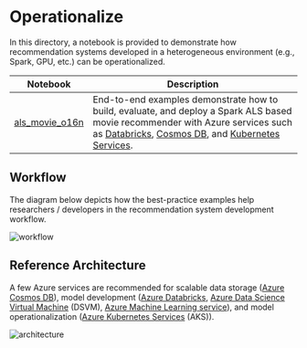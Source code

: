 # Operationalize

In this directory, a notebook is provided to demonstrate how recommendation systems developed in a heterogeneous environment (e.g., Spark, GPU, etc.) can be operationalized.

| Notebook | Description | 
| --- | --- | 
| [als_movie_o16n](als_movie_o16n.ipynb) | End-to-end examples demonstrate how to build, evaluate, and deploy a Spark ALS based movie recommender with Azure services such as [Databricks](https://azure.microsoft.com/en-us/services/databricks/), [Cosmos DB](https://docs.microsoft.com/en-us/azure/cosmos-db/introduction), and [Kubernetes Services](https://azure.microsoft.com/en-us/services/kubernetes-service/).


## Workflow
The diagram below depicts how the best-practice examples help researchers / developers in the recommendation system development workflow.

![workflow](https://recodatasets.blob.core.windows.net/images/reco_workflow.png)


## Reference Architecture
A few Azure services are recommended for scalable data storage ([Azure Cosmos DB](https://docs.microsoft.com/en-us/azure/cosmos-db/introduction)), model development ([Azure Databricks](https://azure.microsoft.com/en-us/services/databricks/), [Azure Data Science Virtual Machine](https://azure.microsoft.com/en-us/services/virtual-machines/data-science-virtual-machines/) (DSVM), [Azure Machine Learning service](https://azure.microsoft.com/en-us/services/machine-learning-service/)), and model operationalization ([Azure Kubernetes Services](https://azure.microsoft.com/en-us/services/kubernetes-service/) (AKS)). 

![architecture](https://recodatasets.blob.core.windows.net/images/reco-arch.png)